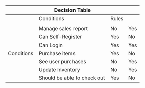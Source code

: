 [//]: # (|            | Decision Table   |      |  |)

[//]: # (|            | Conditions   |  Rules  |)

[//]: # (|------------|------------------|------|------------|)

[//]: # (|            | Employee Type    | USER | ADMIN |)

[//]: # (|            |  |      ||)

[//]: # (| Conditions | Can Self-Register         |)

[//]: # (|            | Can Login            |)

[//]: # (|            | Manage Sales Report           |)

[//]: # (|            | Purchase items            |)

[//]: # (|            | See user purchases           |)

[//]: # (|            | Update Inventory            |)

[//]: # (|            | Should be able to check out|      |)

[//]: # ()
[//]: # (No, this is not possible with GitHub-Flavored Markdown. As the spec explains &#40;emphasis added&#41;:)

[//]: # ()
[//]: # (The remainder of the table’s rows may vary in the number of cells. If there are a number of cells fewer than the number of cells in the header row, empty cells are inserted. If there are greater, the excess is ignored:)

[//]: # ()
[//]: # (Of course, you can always fall back to raw HTML.)

<table>
    <thead>
        <tr>
            <th colspan="4">Decision Table</th>
        </tr>
    </thead>
    <tbody>
        <tr>
            <td></td>
            <td>Conditions</td>
            <td>Rules</td></td>
        </tr>
        <tr>
            <td></td>
            <td></td>
            <td></td>
        </tr>
        <tr>
            <td rowspan=7>Conditions</td>
            <td>Manage sales report</td>
            <td>No</td>
            <td>Yes</td>
        </tr>
        <tr>
            <td>Can Self-Register</td>
            <td>Yes</td>
            <td>No</td>
        </tr>
        <tr>
            <td>Can Login</td>
            <td>Yes</td>
            <td>Yes</td>
        </tr>
        <tr>
            <td>Purchase items</td>
            <td>Yes</td>
            <td>No</td>
        </tr>
        <tr>
            <td>See user purchases</td>
            <td>No</td>
            <td>Yes</td>
        </tr>
        <tr>
            <td>Update Inventory</td>
            <td>No</td>
            <td>Yes</td>
        </tr>
        <tr>
            <td>Should be able to check out</td>
            <td>Yes</td>
            <td>No</td>
        </tr>
    </tbody>
</table>
